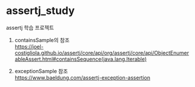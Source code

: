 # assertj_study
assertj 학습 프로젝트

1. containsSample의 참조  
https://joel-costigliola.github.io/assertj/core/api/org/assertj/core/api/ObjectEnumerableAssert.html#containsSequence(java.lang.Iterable)

2. exceptionSample 참조  
https://www.baeldung.com/assertj-exception-assertion

